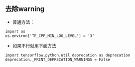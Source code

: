 ## 去除warning
+ 普通方法：
<pre><code>import os
os.environ['TF_CPP_MIN_LOG_LEVEL'] = '3'</code></pre>
+ 如果不行就用下面方法
<pre><code>import tensorflow.python.util.deprecation as deprecation
deprecation._PRINT_DEPRECATION_WARNINGS = False</code></pre>

